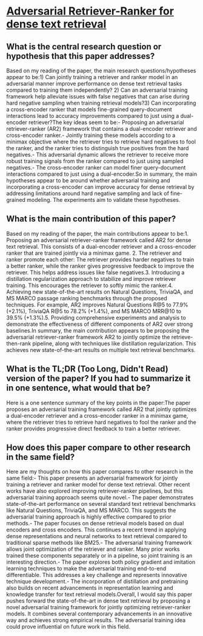 # [Adversarial Retriever-Ranker for dense text retrieval](https://arxiv.org/abs/2110.03611)

## What is the central research question or hypothesis that this paper addresses?

Based on my reading of the paper, the main research questions/hypotheses appear to be:1) Can jointly training a retriever and ranker model in an adversarial manner improve performance on dense text retrieval tasks compared to training them independently? 2) Can an adversarial training framework help alleviate issues with false negatives that can arise during hard negative sampling when training retrieval models?3) Can incorporating a cross-encoder ranker that models fine-grained query-document interactions lead to accuracy improvements compared to just using a dual-encoder retriever?The key ideas seem to be:- Proposing an adversarial retriever-ranker (AR2) framework that contains a dual-encoder retriever and cross-encoder ranker.- Jointly training these models according to a minimax objective where the retriever tries to retrieve hard negatives to fool the ranker, and the ranker tries to distinguish true positives from the hard negatives.- This adversarial dynamic allows the retriever to receive more robust training signals from the ranker compared to just using sampled negatives.- The cross-encoder ranker can model finer query-document interactions compared to just using a dual-encoder.So in summary, the main hypotheses appear to be around whether adversarial training and incorporating a cross-encoder can improve accuracy for dense retrieval by addressing limitations around hard negative sampling and lack of fine-grained modeling. The experiments aim to validate these hypotheses.


## What is the main contribution of this paper?

Based on my reading of the paper, the main contributions appear to be:1. Proposing an adversarial retriever-ranker framework called AR2 for dense text retrieval. This consists of a dual-encoder retriever and a cross-encoder ranker that are trained jointly via a minimax game. 2. The retriever and ranker promote each other: The retriever provides harder negatives to train a better ranker, while the ranker gives progressive feedback to improve the retriever. This helps address issues like false negatives.3. Introducing a distillation regularization approach to stabilize and improve retriever training. This encourages the retriever to softly mimic the ranker.4. Achieving new state-of-the-art results on Natural Questions, TriviaQA, and MS MARCO passage ranking benchmarks through the proposed techniques. For example, AR2 improves Natural Questions R@5 to 77.9% (+2.1%), TriviaQA R@5 to 78.2% (+1.4%), and MS MARCO MRR@10 to 39.5% (+1.3%).5. Providing comprehensive experiments and analysis to demonstrate the effectiveness of different components of AR2 over strong baselines.In summary, the main contribution appears to be proposing the adversarial retriever-ranker framework AR2 to jointly optimize the retrieve-then-rank pipeline, along with techniques like distillation regularization. This achieves new state-of-the-art results on multiple text retrieval benchmarks.


## What is the TL;DR (Too Long, Didn't Read) version of the paper? If you had to summarize it in one sentence, what would that be?

Here is a one sentence summary of the key points in the paper:The paper proposes an adversarial training framework called AR2 that jointly optimizes a dual-encoder retriever and a cross-encoder ranker in a minimax game, where the retriever tries to retrieve hard negatives to fool the ranker and the ranker provides progressive direct feedback to train a better retriever.


## How does this paper compare to other research in the same field?

Here are my thoughts on how this paper compares to other research in the same field:- This paper presents an adversarial framework for jointly training a retriever and ranker model for dense text retrieval. Other recent works have also explored improving retriever-ranker pipelines, but this adversarial training approach seems quite novel.- The paper demonstrates state-of-the-art performance on several standard text retrieval benchmarks like Natural Questions, TriviaQA, and MS MARCO. This suggests the adversarial training approach is highly effective compared to prior methods.- The paper focuses on dense retrieval models based on dual encoders and cross encoders. This continues a recent trend in applying dense representations and neural networks to text retrieval compared to traditional sparse methods like BM25.- The adversarial training framework allows joint optimization of the retriever and ranker. Many prior works trained these components separately or in a pipeline, so joint training is an interesting direction.- The paper explores both policy gradient and imitation learning techniques to make the adversarial training end-to-end differentiable. This addresses a key challenge and represents innovative technique development.- The incorporation of distillation and pretraining also builds on recent advancements in representation learning and knowledge transfer for text retrieval models.Overall, I would say this paper pushes forward the state-of-the-art in dense text retrieval by proposing a novel adversarial training framework for jointly optimizing retriever-ranker models. It combines several contemporary advancements in an innovative way and achieves strong empirical results. The adversarial training idea could prove influential on future work in this field.
